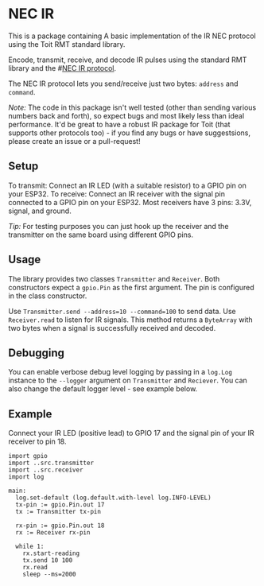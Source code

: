 # NEC IR

This is a package containing A basic implementation of the IR NEC protocol using the Toit RMT standard library.

Encode, transmit, receive, and decode IR pulses using the standard RMT library and the #[NEC IR protocol](https://www.digikey.com/en/maker/tutorials/2021/understanding-the-basics-of-infrared-communications#:~:text=The%20NEC%20IR%20transmission%20protocol&text=The%20standard%20NEC%20protocol%20uses,distinguish%20between%20HIGH%20and%20LOW.&text=Binary%20values%20are%20encoded%20as,a%201.687%20ms%20low%20period).

The NEC IR protocol lets you send/receive just two bytes: `address` and `command`.

*Note:* The code in this package isn't well tested (other than sending various numbers back and forth), so expect bugs and most likely less than ideal performance. It'd be great to have a robust IR package for Toit (that supports other protocols too) - if you find any bugs or have suggestsions, please create an issue or a pull-request!

## Setup

To transmit: Connect an IR LED (with a suitable resistor) to a GPIO pin on your ESP32.
To receive: Connect an IR receiver with the signal pin connected to a GPIO pin on your ESP32. Most receivers have 3 pins: 3.3V, signal, and ground.

*Tip:* For testing purposes you can just hook up the receiver and the transmitter on the same board using different GPIO pins.

## Usage

The library provides two classes `Transmitter` and `Receiver`.
Both constructors expect a `gpio.Pin` as the first argument. The pin is configured in the class constructor.

Use `Transmitter.send --address=10 --command=100` to send data.
Use `Receiver.read` to listen for IR signals. This method returns a `ByteArray` with two bytes when a signal is successfully received and decoded.

## Debugging
You can enable verbose debug level logging by passing in a `log.Log` instance to the `--logger` argument on `Transmitter` and `Reciever`. You can also change the default logger level - see example below.

## Example
Connect your IR LED (positive lead) to GPIO 17 and the signal pin of your IR receiver to pin 18.

```
import gpio
import ..src.transmitter
import ..src.receiver
import log

main:
  log.set-default (log.default.with-level log.INFO-LEVEL)
  tx-pin := gpio.Pin.out 17
  tx := Transmitter tx-pin

  rx-pin := gpio.Pin.out 18
  rx := Receiver rx-pin

  while 1:
    rx.start-reading
    tx.send 10 100
    rx.read
    sleep --ms=2000
```